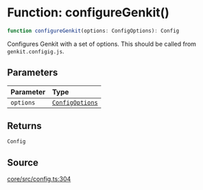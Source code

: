 # Function: configureGenkit()

```ts
function configureGenkit(options: ConfigOptions): Config
```

Configures Genkit with a set of options. This should be called from `genkit.configig.js`.

## Parameters

| Parameter | Type |
| :------ | :------ |
| `options` | [`ConfigOptions`](../interfaces/ConfigOptions.md) |

## Returns

`Config`

## Source

[core/src/config.ts:304](https://github.com/firebase/genkit/blob/2b0be364306d92a8e7d13efc2da4fb04c1d21e29/js/core/src/config.ts#L304)
